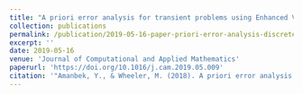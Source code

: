 ```yaml
---
title: "A priori error analysis for transient problems using Enhanced Velocity approach in the discrete-time setting"
collection: publications
permalink: /publication/2019-05-16-paper-priori-error-analysis-discrete-time-and-EV
excerpt: ''
date: 2019-05-16
venue: 'Journal of Computational and Applied Mathematics'
paperurl: 'https://doi.org/10.1016/j.cam.2019.05.009'
citation: '"Amanbek, Y., & Wheeler, M. (2018). A priori error analysis for transient problems using Enhanced Velocity approach in the discrete-time setting. arXiv preprint arXiv:1812.04809."'
---
```


